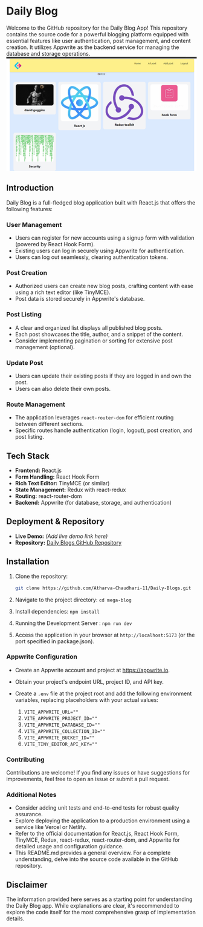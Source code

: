 # Daily Blog

Welcome to the GitHub repository for the Daily Blog App! This repository contains the source code for a powerful blogging platform equipped with essential features like user authentication, post management, and content creation. It utilizes Appwrite as the backend service for managing the database and storage operations.
![main page](MainPage.png)
## Introduction

Daily Blog is a full-fledged blog application built with React.js that offers the following features:


### User Management
- Users can register for new accounts using a signup form with validation (powered by React Hook Form).
- Existing users can log in securely using Appwrite for authentication.
- Users can log out seamlessly, clearing authentication tokens.

### Post Creation
- Authorized users can create new blog posts, crafting content with ease using a rich text editor (like TinyMCE).
- Post data is stored securely in Appwrite's database.

### Post Listing
- A clear and organized list displays all published blog posts.
- Each post showcases the title, author, and a snippet of the content.
- Consider implementing pagination or sorting for extensive post management (optional).

### Update Post
- Users can update their existing posts if they are logged in and own the post.
- Users can also delete their own posts.

### Route Management
- The application leverages `react-router-dom` for efficient routing between different sections.
- Specific routes handle authentication (login, logout), post creation, and post listing.

## Tech Stack

- **Frontend:** React.js
- **Form Handling:** React Hook Form
- **Rich Text Editor:** TinyMCE (or similar)
- **State Management:** Redux with react-redux
- **Routing:** react-router-dom
- **Backend:** Appwrite (for database, storage, and authentication)

## Deployment & Repository

- **Live Demo:** *(Add live demo link here)*
- **Repository:** [Daily Blogs GitHub Repository](https://github.com/Atharva-Chaudhari-11/Daily-Blogs.git)

## Installation

1. Clone the repository:
   ```bash
   git clone https://github.com/Atharva-Chaudhari-11/Daily-Blogs.git


2. Navigate to the project directory: `cd mega-blog`

3. Install dependencies: `npm install`

4. Running the Development Server : `npm run dev`

5. Access the application in your browser at `http://localhost:5173` (or the port specified in package.json).

### Appwrite Configuration

- Create an Appwrite account and project at https://appwrite.io.

- Obtain your project's endpoint URL, project ID, and API key.

- Create a `.env` file at the project root and add the following environment variables, replacing placeholders with your actual values:

  1. `VITE_APPWRITE_URL=""`
  2. `VITE_APPWRITE_PROJECT_ID=""`
  3. `VITE_APPWRITE_DATABASE_ID=""`
  4. `VITE_APPWRITE_COLLECTION_ID=""`
  5. `VITE_APPWRITE_BUCKET_ID=""`
  6. `VITE_TINY_EDITOR_API_KEY=""`

### Contributing

Contributions are welcome! If you find any issues or have suggestions for improvements, feel free to open an issue or submit a pull request.

### Additional Notes

- Consider adding unit tests and end-to-end tests for robust quality assurance.
- Explore deploying the application to a production environment using a service like Vercel or Netlify.
- Refer to the official documentation for React.js, React Hook Form, TinyMCE, Redux, react-redux, react-router-dom, and Appwrite for detailed usage and configuration guidance.
- This README.md provides a general overview. For a complete understanding, delve into the source code available in the GitHub repository.

## Disclaimer

The information provided here serves as a starting point for understanding the Daily Blog app. While explanations are clear, it's recommended to explore the code itself for the most comprehensive grasp of implementation details.
